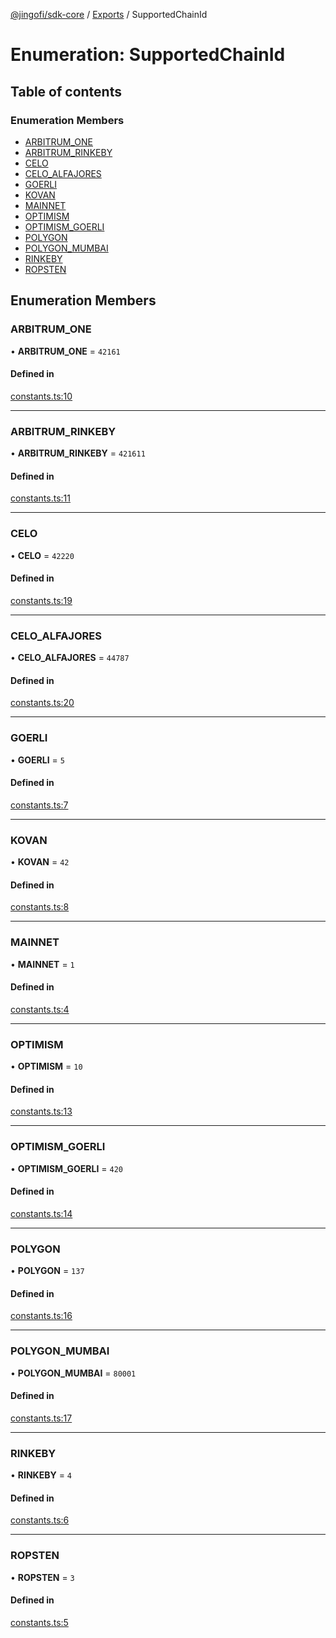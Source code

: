 [@jingofi/sdk-core](../README.md) / [Exports](../modules.md) / SupportedChainId

# Enumeration: SupportedChainId

## Table of contents

### Enumeration Members

- [ARBITRUM\_ONE](SupportedChainId.md#arbitrum_one)
- [ARBITRUM\_RINKEBY](SupportedChainId.md#arbitrum_rinkeby)
- [CELO](SupportedChainId.md#celo)
- [CELO\_ALFAJORES](SupportedChainId.md#celo_alfajores)
- [GOERLI](SupportedChainId.md#goerli)
- [KOVAN](SupportedChainId.md#kovan)
- [MAINNET](SupportedChainId.md#mainnet)
- [OPTIMISM](SupportedChainId.md#optimism)
- [OPTIMISM\_GOERLI](SupportedChainId.md#optimism_goerli)
- [POLYGON](SupportedChainId.md#polygon)
- [POLYGON\_MUMBAI](SupportedChainId.md#polygon_mumbai)
- [RINKEBY](SupportedChainId.md#rinkeby)
- [ROPSTEN](SupportedChainId.md#ropsten)

## Enumeration Members

### ARBITRUM\_ONE

• **ARBITRUM\_ONE** = ``42161``

#### Defined in

[constants.ts:10](https://github.com/Jingo-Finance/sdk-core/blob/9997e88/src/constants.ts#L10)

___

### ARBITRUM\_RINKEBY

• **ARBITRUM\_RINKEBY** = ``421611``

#### Defined in

[constants.ts:11](https://github.com/Jingo-Finance/sdk-core/blob/9997e88/src/constants.ts#L11)

___

### CELO

• **CELO** = ``42220``

#### Defined in

[constants.ts:19](https://github.com/Jingo-Finance/sdk-core/blob/9997e88/src/constants.ts#L19)

___

### CELO\_ALFAJORES

• **CELO\_ALFAJORES** = ``44787``

#### Defined in

[constants.ts:20](https://github.com/Jingo-Finance/sdk-core/blob/9997e88/src/constants.ts#L20)

___

### GOERLI

• **GOERLI** = ``5``

#### Defined in

[constants.ts:7](https://github.com/Jingo-Finance/sdk-core/blob/9997e88/src/constants.ts#L7)

___

### KOVAN

• **KOVAN** = ``42``

#### Defined in

[constants.ts:8](https://github.com/Jingo-Finance/sdk-core/blob/9997e88/src/constants.ts#L8)

___

### MAINNET

• **MAINNET** = ``1``

#### Defined in

[constants.ts:4](https://github.com/Jingo-Finance/sdk-core/blob/9997e88/src/constants.ts#L4)

___

### OPTIMISM

• **OPTIMISM** = ``10``

#### Defined in

[constants.ts:13](https://github.com/Jingo-Finance/sdk-core/blob/9997e88/src/constants.ts#L13)

___

### OPTIMISM\_GOERLI

• **OPTIMISM\_GOERLI** = ``420``

#### Defined in

[constants.ts:14](https://github.com/Jingo-Finance/sdk-core/blob/9997e88/src/constants.ts#L14)

___

### POLYGON

• **POLYGON** = ``137``

#### Defined in

[constants.ts:16](https://github.com/Jingo-Finance/sdk-core/blob/9997e88/src/constants.ts#L16)

___

### POLYGON\_MUMBAI

• **POLYGON\_MUMBAI** = ``80001``

#### Defined in

[constants.ts:17](https://github.com/Jingo-Finance/sdk-core/blob/9997e88/src/constants.ts#L17)

___

### RINKEBY

• **RINKEBY** = ``4``

#### Defined in

[constants.ts:6](https://github.com/Jingo-Finance/sdk-core/blob/9997e88/src/constants.ts#L6)

___

### ROPSTEN

• **ROPSTEN** = ``3``

#### Defined in

[constants.ts:5](https://github.com/Jingo-Finance/sdk-core/blob/9997e88/src/constants.ts#L5)
